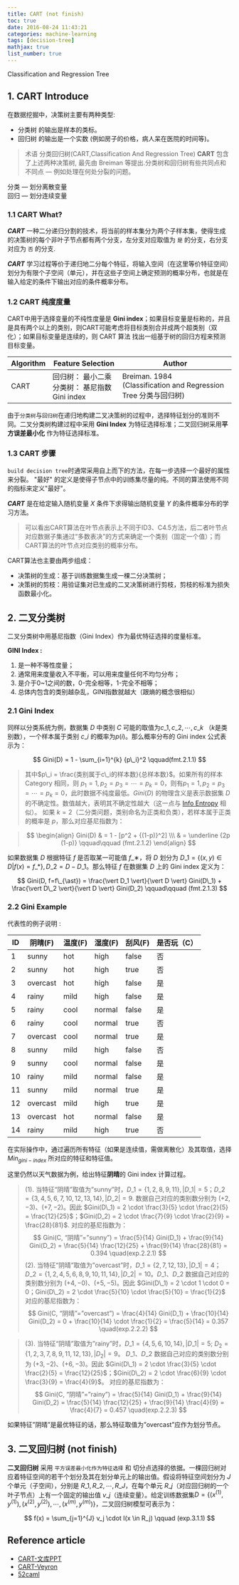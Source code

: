 ```yaml
---
title: CART (not finish)
toc: true
date: 2016-08-24 11:43:21
categories: machine-learning
tags: [decision-tree]
mathjax: true
list_number: true
---
```


<script type="text/x-mathjax-config">
  MathJax.Hub.Config({
    extensions: ["tex2jax.js"],
    jax: ["input/TeX"],
    tex2jax: {
      inlineMath: [ ['$','$'], ['\\(','\\)'] ],
      displayMath: [ ['$$','$$']],
      processEscapes: true
    }
  });
</script>
<script type="text/javascript" src="https://cdn.mathjax.org/mathjax/latest/MathJax.js?config=TeX-AMS_HTML,http://myserver.com/MathJax/config/local/local.js">
</script>

Classification and Regression Tree

<!--more-->

## 1. CART Introduce

在数据挖掘中，决策树主要有两种类型:

- 分类树 的输出是样本的类标。
- 回归树 的输出是一个实数 (例如房子的价格，病人呆在医院的时间等)。

> 术语 分类回归树(CART,Classification And Regression Tree) **CART** 包含了上述两种决策树, 最先由 Breiman 等提出.分类树和回归树有些共同点和不同点 — 例如处理在何处分裂的问题。

分类 — 划分离散变量  
回归 — 划分连续变量

### 1.1 CART What?

***CART*** 一种二分递归分割的技术，将当前的样本集分为两个子样本集，使得生成的决策树的每个非叶子节点都有两个分支，左分支对应取值为 `是` 的分支，右分支对应为 `否` 的分支.

***CART*** 学习过程等价于递归地二分每个特征，将输入空间（在这里等价特征空间）划分为有限个子空间（单元），并在这些子空间上确定预测的概率分布，也就是在输入给定的条件下输出对应的条件概率分布。

### 1.2 CART 纯度度量

CART中用于选择变量的不纯性度量是 **Gini index**；如果目标变量是标称的，并且是具有两个以上的类别，则CART可能考虑将目标类别合并成两个超类别（双化）；如果目标变量是连续的，则 CART 算法 找出一组基于树的回归方程来预测目标变量。

Algorithm | Feature Selection | Author
------- | ------- | -------
CART | 回归树： 最小二乘<br>分类树： 基尼指数 Gini index | Breiman. 1984<br>(Classification and Regression Tree 分类与回归树)

由于`分类树`与`回归树`在递归地构建二叉决策树的过程中，选择特征划分的准则不同。二叉分类树构建过程中采用 **Gini Index** 为特征选择标准；二叉回归树采用**平方误差最小化** 作为特征选择标准。

### 1.3 CART 步骤

`build decision tree`时通常采用自上而下的方法，在每一步选择一个最好的属性来分裂。 "最好" 的定义是使得子节点中的训练集尽量的纯。不同的算法使用不同的指标来定义"最好"。

***CART*** 是在给定输入随机变量 $X$ 条件下求得输出随机变量 $Y$ 的条件概率分布的学习方法。

> 可以看出CART算法在叶节点表示上不同于ID3、C4.5方法，后二者叶节点对应数据子集通过“多数表决”的方式来确定一个类别（固定一个值）；而CART算法的叶节点对应类别的概率分布。

CART算法也主要由两步组成：

- 决策树的生成：基于训练数据集生成一棵二分决策树；
- 决策树的剪枝：用验证集对已生成的二叉决策树进行剪枝，剪枝的标准为损失函数最小化。


## 2. 二叉分类树

二叉分类树中用基尼指数（Gini Index）作为最优特征选择的度量标准。

**GINI Index :**

1. 是一种不等性度量；
2. 通常用来度量收入不平衡，可以用来度量任何不均匀分布；
3. 是介于0~1之间的数，0-完全相等，1-完全不相等；
4. 总体内包含的类别越杂乱，GINI指数就越大（跟熵的概念很相似）

### 2.1 Gini Index

同样以分类系统为例，数据集 $D$ 中类别 $C$ 可能的取值为$c\_1, c\_2, \cdots, c\_k$ （$k$是类别数），一个样本属于类别 $c\_i$ 的概率为$p(i)$。那么概率分布的 Gini index 公式表示为：

$$ 
Gini(D) = 1 - \sum_{i=1}^{k} {p\_i}^2    \qquad(fmt.2.1.1)
$$

> 其中$p\_i = \frac{类别属于c\_i的样本数}{总样本数}$。如果所有的样本 Category 相同，则 $p_1 = 1, p_2 = p_3 = \cdots = p_k = 0$，则有$p_1 = 1, p_2 = p_3 = \cdots = p_k = 0$，此时数据不纯度最低。$Gini(D)$ 的物理含义是表示数据集 $D$ 的不确定性。数值越大，表明其不确定性越大（这一点与 [Info Entropy][5] 相似）。
如果 $k=2$（二分类问题，类别命名为正类和负类），若样本属于正类的概率是 $p$，那么对应基尼指数为：

> $$
\begin{align} Gini(D) & = 1 - [p^2 + {(1-p)}^2] \\\ & = \underline {2p (1-p)} \qquad\qquad (fmt.2.1.2)
\end{align}
$$

如果数据集 $D$ 根据特征 $f$ 是否取某一可能值 $f\_∗$，将 $D$ 划分为 $D\_1=\{(x, y) \in D | f(x) = f\_{\ast}\}, D\_2=D-D\_1$。那么特征 $f$ 在数据集 $D$ 上的 Gini index 定义为：

$$
Gini(D, f=f\_{\ast}) = \frac{\vert D_1 \vert}{\vert D \vert} Gini(D\_1) + \frac{\vert D\_2 \vert}{\vert D \vert} Gini(D_2) \qquad\qquad (fmt.2.1.3)
$$

### 2.2 Gini Example

代表性的例子说明 :

ID | 阴晴(F)	| 温度(F)	| 湿度(F)	| 刮风(F)	| 是否玩（C）
------- | ------- | ------- | ------- | ------- | -------
1	| sunny |	hot	 |	high |	false | 否
2	| sunny |	hot	 |	high |	true |	否
3	| overcast |	hot	 |	high |	false |	是
4	| rainy |	mild |	high |	false |	是
5	| rainy |	cool |	normal |	false |	是
6	| rainy |	cool |	normal |	true |	否
7	| overcast |	cool |	normal |	true |	是
8	| sunny |	mild |	high |	false | 否
9	| sunny |	cool |	normal | false |	是
10	| rainy |	mild |	normal | false |	是
11	| sunny |	mild |	normal | true |	是
12	| overcast |	mild |	high |	true |	是
13	| overcast |	hot |	normal |false | 是
14	| rainy |	mild |	high |	true |	否

在实际操作中，通过遍历所有特征（如果是连续值，需做离散化）及其取值，选择 $Min_{gini-index}$ 所对应的特征和特征值。

这里仍然以天气数据为例，给出特征**阴晴**的 Gini index 计算过程。

> (1). 当特征“阴晴”取值为”sunny”时，$D\_1 = \{1,2,8,9,11\}, |D\_1|=5$；$D\_2=\{3,4,5,6,7,10,12,13,14\}, |D\_2|=9$. 数据自己对应的类别数分别为 $(+2,-3)、(+7,-2)$。因此 $Gini(D\_1) = 2 \cdot \frac{3}{5} \cdot \frac{2}{5} = \frac{12}{25}$；$Gini(D_2) = 2 \cdot \frac{7}{9} \cdot \frac{2}{9} = \frac{28}{81}$. 对应的基尼指数为：
$$
Gini(C, “阴晴”=”sunny”) = \frac{5}{14} Gini(D_1) + \frac{9}{14} Gini(D_2) = \frac{5}{14} \frac{12}{25} + \frac{9}{14} \frac{28}{81} = 0.394 \quad(exp.2.2.1)
$$
> (2). 当特征“阴晴”取值为”overcast”时，$D\_1 = \{2,7,12,13\}, |D\_1|=4$；$D\_2=\{1,2,4,5,6,8,9,10,11,14\}, |D\_2|=10$。$D\_1$、$D\_2$ 数据自己对应的类别数分别为 $(+4,-0)、(+5,-5)$。因此 $Gini(D\_1) = 2 \cdot 1 \cdot 0 = 0；Gini(D\_2) = 2 \cdot \frac{5}{10} \cdot \frac{5}{10} = \frac{1}{2}$ 对应的基尼指数为：
$$
Gini(C, “阴晴”=”overcast”) = \frac{4}{14} Gini(D_1) + \frac{10}{14} Gini(D_2) = 0 + \frac{10}{14} \cdot \frac{1}{2} = \frac{5}{14} = 0.357 \quad(exp.2.2.2)
$$

> (3). 当特征“阴晴”取值为”rainy”时，$D\_1 = \{4,5,6,10,14\}, |D\_1|=5$; $D_2=\{1,2,3,7,8,9,11,12,13\}, |D_2|=9$。 $D\_1$、$D\_2$ 数据自己对应的类别数分别为 $(+3,−2)、(+6,−3)$。因此 $Gini(D\_1) = 2 \cdot \frac{3}{5} \cdot \frac{2}{5} = \frac{12}{25}$；$Gini(D\_2) = 2 \cdot \frac{6}{9} \cdot \frac{3}{9} = \frac{4}{9}$。 对应的基尼指数为：
$$
Gini(C, “阴晴”=”rainy”) = \frac{5}{14} Gini(D_1) + \frac{9}{14} Gini(D_2) = \frac{5}{14} \frac{12}{25} + \frac{9}{14} \frac{4}{9} = \frac{4}{7} = 0.457 \quad(exp.2.2.3)
$$

如果特征”阴晴”是最优特征的话，那么特征取值为”overcast”应作为划分节点。

## 3. 二叉回归树 (not finish)

**二叉回归树** 采用 `平方误差最小化作为特征选择` 和 切分点选择的依据。一棵回归树对应着特征空间的若干个划分及其在划分单元上的输出值。假设将特征空间划分为 $J$ 个单元（子空间），分别是 ${R\_1,R\_2,⋯,R\_J}$，在每个单元 $R\_j$（对应回归树的一个叶子节点）上有一个固定的输出值 $v\_j$（连续变量）。给定训练数据集$D=\{(x^{(1)}, y^{(1)}), (x^{(2)}, y^{(2)}), \cdots, (x^{(m)}, y^{(m)})\}$，二叉回归树模型可表示为：

$$
f(x) = \sum_{j=1}^{J} v_j \cdot I(x \in R_j) \qquad (exp.3.1.1)
$$

## Reference article

- [CART-文库PPT][6]
- [CART-Veyron][7]
- [52caml][8]

[0]: /images/ml-cart-00.png
[1]: /images/ml-cart-01.png
[2]: /images/ml-cart-02.png
[3]: /images/ml-cart-03.png
[4]: /images/ml-cart-04.png
[5]: /2016/08/18/ml-entropy-base/

[6]: http://wenku.baidu.com/link?url=aHNTy791blu36AysYKLXxRLkU4XlzxPNoyOEpZaRtCOM83C8mAUmNKWktm_lKF65WuCAUvyBKZnG_Jw91NzYhD8EfmDCpXEkX-PjwVqSKYC
[7]: http://wenku.baidu.com/link?url=aHNTy791blu36AysYKLXxRLkU4XlzxPNoyOEpZaRtCOM83C8mAUmNKWktm_lKF65WuCAUvyBKZnG_Jw91NzYhD8EfmDCpXEkX-PjwVqSKYC
[8]: http://www.52caml.com/